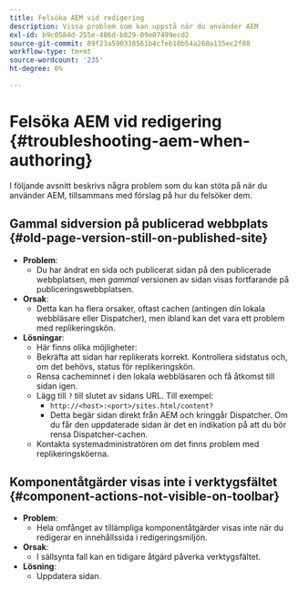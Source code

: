 ```yaml
---
title: Felsöka AEM vid redigering
description: Vissa problem som kan uppstå när du använder AEM
exl-id: b9c0584d-255e-486d-b829-09e07499ecd2
source-git-commit: 89f23a590338561b4cfeb10b54a260a135ec2f08
workflow-type: tm+mt
source-wordcount: '235'
ht-degree: 0%

---
```


# Felsöka AEM vid redigering {#troubleshooting-aem-when-authoring}

I följande avsnitt beskrivs några problem som du kan stöta på när du använder AEM, tillsammans med förslag på hur du felsöker dem.

## Gammal sidversion på publicerad webbplats {#old-page-version-still-on-published-site}

* **Problem**:
   * Du har ändrat en sida och publicerat sidan på den publicerade webbplatsen, men *gammal* versionen av sidan visas fortfarande på publiceringswebbplatsen.
* **Orsak**:
   * Detta kan ha flera orsaker, oftast cachen (antingen din lokala webbläsare eller Dispatcher), men ibland kan det vara ett problem med replikeringskön.
* **Lösningar**:
   * Här finns olika möjligheter:
   * Bekräfta att sidan har replikerats korrekt. Kontrollera sidstatus och, om det behövs, status för replikeringskön.
   * Rensa cacheminnet i den lokala webbläsaren och få åtkomst till sidan igen.
   * Lägg till `?` till slutet av sidans URL. Till exempel:
      * `http://<host>:<port>/sites.html/content?`
      * Detta begär sidan direkt från AEM och kringgår Dispatcher. Om du får den uppdaterade sidan är det en indikation på att du bör rensa Dispatcher-cachen.
   * Kontakta systemadministratören om det finns problem med replikeringsköerna.

## Komponentåtgärder visas inte i verktygsfältet {#component-actions-not-visible-on-toolbar}

* **Problem**:
   * Hela omfånget av tillämpliga komponentåtgärder visas inte när du redigerar en innehållssida i redigeringsmiljön.
* **Orsak**:
   * I sällsynta fall kan en tidigare åtgärd påverka verktygsfältet.
* **Lösning**:
   * Uppdatera sidan.
